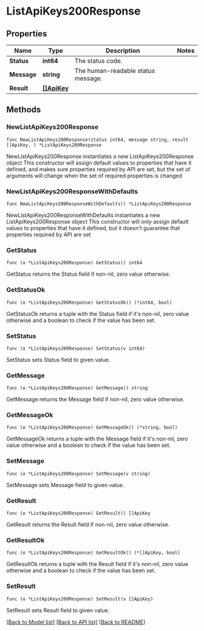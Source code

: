 # ListApiKeys200Response

## Properties

Name | Type | Description | Notes
------------ | ------------- | ------------- | -------------
**Status** | **int64** | The status code. | 
**Message** | **string** | The human-readable status message. | 
**Result** | [**[]ApiKey**](ApiKey.md) |  | 

## Methods

### NewListApiKeys200Response

`func NewListApiKeys200Response(status int64, message string, result []ApiKey, ) *ListApiKeys200Response`

NewListApiKeys200Response instantiates a new ListApiKeys200Response object
This constructor will assign default values to properties that have it defined,
and makes sure properties required by API are set, but the set of arguments
will change when the set of required properties is changed

### NewListApiKeys200ResponseWithDefaults

`func NewListApiKeys200ResponseWithDefaults() *ListApiKeys200Response`

NewListApiKeys200ResponseWithDefaults instantiates a new ListApiKeys200Response object
This constructor will only assign default values to properties that have it defined,
but it doesn't guarantee that properties required by API are set

### GetStatus

`func (o *ListApiKeys200Response) GetStatus() int64`

GetStatus returns the Status field if non-nil, zero value otherwise.

### GetStatusOk

`func (o *ListApiKeys200Response) GetStatusOk() (*int64, bool)`

GetStatusOk returns a tuple with the Status field if it's non-nil, zero value otherwise
and a boolean to check if the value has been set.

### SetStatus

`func (o *ListApiKeys200Response) SetStatus(v int64)`

SetStatus sets Status field to given value.


### GetMessage

`func (o *ListApiKeys200Response) GetMessage() string`

GetMessage returns the Message field if non-nil, zero value otherwise.

### GetMessageOk

`func (o *ListApiKeys200Response) GetMessageOk() (*string, bool)`

GetMessageOk returns a tuple with the Message field if it's non-nil, zero value otherwise
and a boolean to check if the value has been set.

### SetMessage

`func (o *ListApiKeys200Response) SetMessage(v string)`

SetMessage sets Message field to given value.


### GetResult

`func (o *ListApiKeys200Response) GetResult() []ApiKey`

GetResult returns the Result field if non-nil, zero value otherwise.

### GetResultOk

`func (o *ListApiKeys200Response) GetResultOk() (*[]ApiKey, bool)`

GetResultOk returns a tuple with the Result field if it's non-nil, zero value otherwise
and a boolean to check if the value has been set.

### SetResult

`func (o *ListApiKeys200Response) SetResult(v []ApiKey)`

SetResult sets Result field to given value.



[[Back to Model list]](../README.md#documentation-for-models) [[Back to API list]](../README.md#documentation-for-api-endpoints) [[Back to README]](../README.md)


